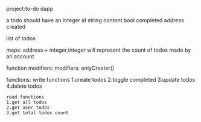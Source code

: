 project:to-do dapp

a todo should have
    an integer id
    string content
    bool completed
    address created

list of todos

maps:
    address-> integer,integer will represent the count of todos made by an account

function modifiers: modifiers:
    onlyCreater()
    
functions:
    write functions
    1.create todos
    2.toggle completed 
    3.update todos
    4.delete todos

    read functions
    1.get all todos
    2.get user todos
    3.get total todos count
